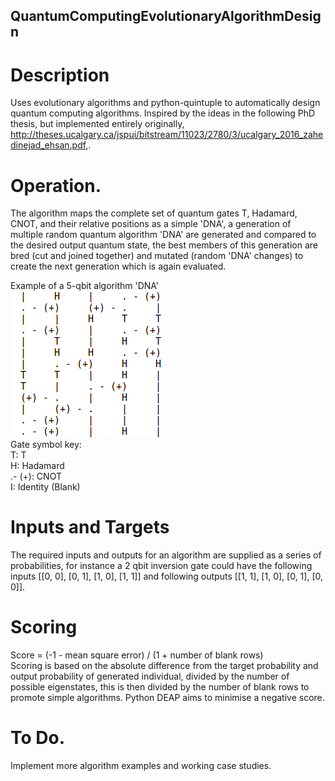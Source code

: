 ## QuantumComputingEvolutionaryAlgorithmDesign

# Description
Uses evolutionary algorithms and python-quintuple to automatically design quantum computing algorithms. Inspired by the ideas in the following PhD thesis, but implemented entirely originally, http://theses.ucalgary.ca/jspui/bitstream/11023/2780/3/ucalgary_2016_zahedinejad_ehsan.pdf,.

# Operation.
The algorithm maps the complete set of quantum gates T, Hadamard, CNOT, and their relative positions as a simple 'DNA', a generation of multiple random quantum algorithm 'DNA' are generated and compared to the desired output quantum state, the best members of this generation are bred (cut and joined together) and mutated (random 'DNA' changes) to create the next generation which is again evaluated.

Example of a 5-qbit algorithm 'DNA'  
![Alt text](DNA_example.png?raw=true "Optional Title")  
Gate symbol key:  
T: T  
H: Hadamard  
.- (+): CNOT  
I: Identity (Blank)

# Inputs and Targets
The required inputs and outputs for an algorithm are supplied as a series of probabilities, for instance a 2 qbit inversion gate could have the following inputs [[0, 0], [0, 1], [1, 0], [1, 1]] and following outputs [[1, 1], [1, 0], [0, 1], [0, 0]]. 

# Scoring 
Score = (-1 - mean square error) / (1 + number of blank rows)  
Scoring is based on the absolute difference from the target probability and output probability of generated individual, divided by the number of possible eigenstates, this is then divided by the number of blank rows to promote simple algorithms. Python DEAP aims to minimise a negative score.

# To Do.
Implement more algorithm examples and working case studies.

